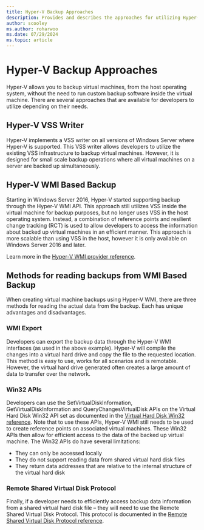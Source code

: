 ```yaml
---
title: Hyper-V Backup Approaches
description: Provides and describes the approaches for utilizing Hyper-V to create backup virtual machines.
author: scooley
ms.author: roharwoo
ms.date: 07/29/2024
ms.topic: article
---
```


# Hyper-V Backup Approaches

Hyper-V allows you to backup virtual machines, from the host operating system, without the need to run custom backup software inside the virtual machine. There are several approaches that are available for developers to utilize depending on their needs.

## Hyper-V VSS Writer

Hyper-V implements a VSS writer on all versions of Windows Server where Hyper-V is supported. This VSS writer allows developers to utilize the existing VSS infrastructure to backup virtual machines. However, it is designed for small scale backup operations where all virtual machines on a server are backed up simultaneously.

## Hyper-V WMI Based Backup

Starting in Windows Server 2016, Hyper-V started supporting backup through the Hyper-V WMI API. This approach still utilizes VSS inside the virtual machine for backup purposes, but no longer uses VSS in the host operating system.  Instead, a combination of reference points and resilient change tracking (RCT) is used to allow developers to access the information about backed up virtual machines in an efficient manner. This approach is more scalable than using VSS in the host, however it is only available on Windows Server 2016 and later.

Learn more in the [Hyper-V WMI provider reference](/windows/win32/hyperv_v2/windows-virtualization-portal).

## Methods for reading backups from WMI Based Backup

When creating virtual machine backups using Hyper-V WMI, there are three methods for reading the actual data from the backup. Each has unique advantages and disadvantages.

### WMI Export

Developers can export the backup data through the Hyper-V WMI interfaces (as used in the above example). Hyper-V will compile the changes into a virtual hard drive and copy the file to the requested location. This method is easy to use, works for all scenarios and is remotable. However, the virtual hard drive generated often creates a large amount of data to transfer over the network.

### Win32 APIs

Developers can use the SetVirtualDiskInformation, GetVirtualDiskInformation and QueryChangesVirtualDisk APIs on the Virtual Hard Disk Win32 API set as documented in the [Virtual Hard Disk Win32 reference](/windows/desktop/api/_vhd/).
Note that to use these APIs, Hyper-V WMI still needs to be used to create reference points on associated virtual machines. These Win32 APIs then allow for efficient access to the data of the backed up virtual machine. The Win32 APIs do have several limitations:

* They can only be accessed locally
* They do not support reading data from shared virtual hard disk files
* They return data addresses that are relative to the internal structure of the virtual hard disk

### Remote Shared Virtual Disk Protocol

Finally, if a developer needs to efficiently access backup data information from a shared virtual hard disk file – they will need to use the Remote Shared Virtual Disk Protocol. This protocol is documented in the [Remote Shared Virtual Disk Protocol reference](/openspecs/windows_protocols/ms-rsvd/c865c326-47d6-4a91-a62d-0e8f26007d15).
